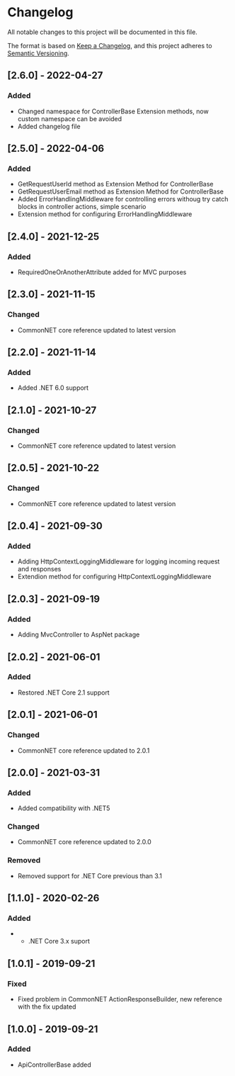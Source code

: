 ﻿# Changelog
All notable changes to this project will be documented in this file.

The format is based on [Keep a Changelog](https://keepachangelog.com/en/1.0.0/),
and this project adheres to [Semantic Versioning](https://semver.org/spec/v2.0.0.html).

## [2.6.0] - 2022-04-27
### Added
- Changed namespace for ControllerBase Extension methods, now custom namespace can be avoided
- Added changelog file

## [2.5.0] - 2022-04-06
### Added
- GetRequestUserId method as Extension Method for ControllerBase
- GetRequestUserEmail method as Extension Method for ControllerBase
- Added ErrorHandlingMiddleware for controlling errors withoug try catch blocks in controller actions, simple scenario
- Extension method for configuring ErrorHandlingMiddleware

## [2.4.0] - 2021-12-25
### Added
- RequiredOneOrAnotherAttribute added for MVC purposes

## [2.3.0] - 2021-11-15
### Changed
- CommonNET core reference updated to latest version

## [2.2.0] - 2021-11-14
### Added
- Added .NET 6.0 support

## [2.1.0] - 2021-10-27
### Changed
- CommonNET core reference updated to latest version

## [2.0.5] - 2021-10-22
### Changed
- CommonNET core reference updated to latest version

## [2.0.4] - 2021-09-30
### Added
- Adding HttpContextLoggingMiddleware for logging incoming request and responses
- Extendion method for configuring HttpContextLoggingMiddleware

## [2.0.3] - 2021-09-19
### Added
- Adding MvcController to AspNet package

## [2.0.2] - 2021-06-01
### Added
- Restored .NET Core 2.1 support

## [2.0.1] - 2021-06-01
### Changed
- CommonNET core reference updated to 2.0.1

## [2.0.0] - 2021-03-31
### Added
- Added compatibility with .NET5
### Changed
- CommonNET core reference updated to 2.0.0
### Removed
- Removed support for .NET Core previous than 3.1

## [1.1.0] - 2020-02-26
### Added
- - .NET Core 3.x suport

## [1.0.1] - 2019-09-21
### Fixed
- Fixed problem in CommonNET ActionResponseBuilder, new reference with the fix updated

## [1.0.0] - 2019-09-21
### Added
- ApiControllerBase added
